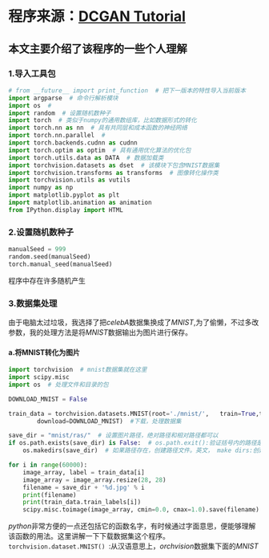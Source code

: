 # 程序来源：[DCGAN Tutorial](https://www.cnblogs.com/IvyWong/p/9203981.html)
## 本文主要介绍了该程序的一些个人理解

### 1.导入工具包
```python
# from __future__ import print_function  # 把下一版本的特性导入当前版本
import argparse  # 命令行解析模块
import os  #
import random  # 设置随机数种子
import torch  # 类似于numpy的通用数组库，比如数据形式的转化
import torch.nn as nn  # 具有共同层和成本函数的神经网络
import torch.nn.parallel  #
import torch.backends.cudnn as cudnn
import torch.optim as optim  # 具有通用优化算法的优化包
import torch.utils.data as DATA  # 数据加载类
import torchvision.datasets as dset  # 该模块下包含MNIST数据集
import torchvision.transforms as transforms  # 图像转化操作类
import torchvision.utils as vutils
import numpy as np
import matplotlib.pyplot as plt
import matplotlib.animation as animation
from IPython.display import HTML
```
### 2.设置随机数种子

```python
manualSeed = 999
random.seed(manualSeed)
torch.manual_seed(manualSeed)
```
程序中存在许多随机产生

### 3.数据集处理
由于电脑太过垃圾，我选择了把*celebA*数据集换成了*MNIST*,为了偷懒，不过多改参数，我的处理方法是将*MNIST*数据输出为图片进行保存。
#### a.将MNIST转化为图片
```python
import torchvision  # mnist数据集就在这里
import scipy.misc
import os  # 处理文件和目录的包

DOWNLOAD_MNIST = False  

train_data = torchvision.datasets.MNIST(root='./mnist/',   train=True,transform=torchvision.transforms.ToTensor(),
        download=DOWNLOAD_MNIST)  #下载，处理数据集

save_dir = "mnist/ras/"  # 设置图片路径，绝对路径和相对路径都可以
if os.path.exists(save_dir) is False:  # os.path.exit():验证括号内的路径是否存在，返回布尔值
    os.makedirs(save_dir)  # 如果路径存在，创建路径文件。英文， make dirs:创建目录

for i in range(60000):
    image_array, label = train_data[i]
    image_array = image_array.resize(28, 28)
    filename = save_dir + '%d.jpg' % i
    print(filename)
    print(train_data.train_labels[i])
    scipy.misc.toimage(image_array, cmin=0.0, cmax=1.0).save(filename)  
```
*python*非常方便的一点还包括它的函数名字，有时候通过字面意思，便能够理解该函数的用法。这里讲解一下下载数据集这个程序。  
`torchvision.dataset.MNIST() `:从汉语意思上，*orchvision*数据集下面的*MNIST*
